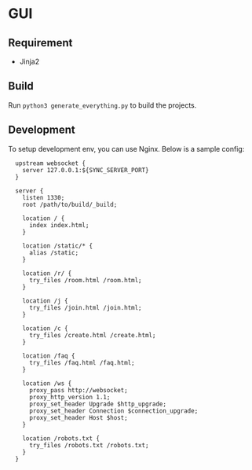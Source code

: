 # GUI

## Requirement

- Jinja2

## Build

Run `python3 generate_everything.py` to build the projects.

## Development

To setup development env, you can use Nginx. Below is a sample config:

```lang=nginx
  upstream websocket {
    server 127.0.0.1:${SYNC_SERVER_PORT}
  }

  server {
    listen 1330;
    root /path/to/build/_build;

    location / {
      index index.html;
    }

    location /static/* {
      alias /static;
    }

    location /r/ {
      try_files /room.html /room.html;
    }

    location /j {
      try_files /join.html /join.html;
    }

    location /c {
      try_files /create.html /create.html;
    }

    location /faq {
      try_files /faq.html /faq.html;
    }

    location /ws {
      proxy_pass http://websocket;
      proxy_http_version 1.1;
      proxy_set_header Upgrade $http_upgrade;
      proxy_set_header Connection $connection_upgrade;
      proxy_set_header Host $host;
    }

    location /robots.txt {
      try_files /robots.txt /robots.txt;
    }
  }
```

